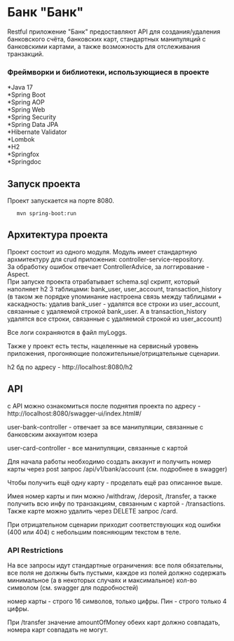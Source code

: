 # Банк "Банк"

Restful приложение "Банк" предоставляют API для создания/удаления банковского счёта, банковских карт, стандартных манипуляций с банковскими картами, а также возможность для отслеживания транзакций.


### Фреймворки и библиотеки, использующиеся в проекте

*Java 17 <br>
*Spring Boot <br>
*Spring AOP <br>
*Spring Web <br>
*Spring Security <br>
*Spring Data JPA <br>
*Hibernate Validator <br>
*Lombok <br>
*H2 <br>
*Springfox <br>
*Springdoc <br>

## Запуск проекта

Проект запускается на порте 8080. <br>

```
   mvn spring-boot:run
   ```
## Архитектура проекта

Проект состоит из одного модуля. Модуль имеет стандартную архмитектуру для crud приложения: controller-service-repository.<br>
За обработку ошибок отвечает ControllerAdvice, за логгирование - Aspect. <br>
При запуске проекта отрабатывает schema.sql скрипт, который наполняет h2 3 таблицами: bank_user, user_account, transaction_history 
(в таком же порядке упоминание настроена связь между таблицами + каскадность: удалив bank_user - удалятся все строки из user_account, связанные с удаляемой строкой
bank_user. А в transaction_history удалятся все строки, связанные с удаляемой строкой из user_account)

Все логи сохраняются в файл myLoggs.

Также у проект есть тесты, нацеленные на сервисный уровень приложения, прогоняющие положительные/отрицательные сценарии.

h2 бд по адресу - http://localhost:8080/h2


## API

с API можно ознакомиться после поднятия проекта по адресу - http://localhost:8080/swagger-ui/index.html#/

user-bank-controller - отвечает за все манипуляции, связанные с банковским аккаунтом юзера

user-card-controller - все манипуляции, связанные с картой

Для начала работы необходимо создать аккаунт и получить номер карты через post запрос /api/v1/bank/account (см. подробнее в swagger)

Чтобы получить ещё одну карту - проделать ещё раз описанное выше.

Имея номер карты и пин можно /withdraw, /deposit, /transfer, а также получить всю инфу по транзакциям, связанным с картой - /transactions.
Также карте можно удалить через DELETE запрос /card.

При отрицательном сценарии приходит соответствующих код ошибки (400 или 404) с небольшим поясняющим текстом в теле.

### API Restrictions

На все запросы идут стандартные ограничения: все поля обязательны, все поля не должны быть пустыми, каждое из полей должно содержать
минимальное (а в некоторых случаях и максимальное) кол-во символом (см. swagger для подробностей)

номер карты - строго 16 символов, только цифры. Пин - строго только 4 цифры.

При /transfer значение amountOfMoney обеих карт должно совпадать, номера карт совпадать не могут.
